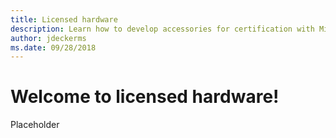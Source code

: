 ```yaml
---
title: Licensed hardware
description: Learn how to develop accessories for certification with Microsoft devices such as Xbox and Surface.
author: jdeckerms
ms.date: 09/28/2018
---
```


# Welcome to licensed hardware!

Placeholder